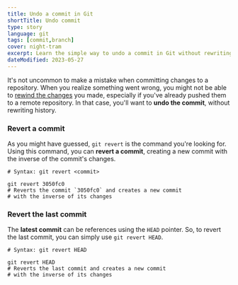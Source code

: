```yaml
---
title: Undo a commit in Git
shortTitle: Undo commit
type: story
language: git
tags: [commit,branch]
cover: night-tram
excerpt: Learn the simple way to undo a commit in Git without rewriting history.
dateModified: 2023-05-27
---
```


It's not uncommon to make a mistake when committing changes to a repository. When you realize something went wrong, you might not be able to [rewind the changes](/git/s/rewind-to-commit) you made, especially if you've already pushed them to a remote repository. In that case, you'll want to **undo the commit**, without rewriting history.

### Revert a commit

As you might have guessed, `git revert` is the command you're looking for. Using this command, you can **revert a commit**, creating a new commit with the inverse of the commit's changes.

```shell
# Syntax: git revert <commit>

git revert 3050fc0
# Reverts the commit `3050fc0` and creates a new commit
# with the inverse of its changes
```

### Revert the last commit

The **latest commit** can be references using the `HEAD` pointer. So, to revert the last commit, you can simply use `git revert HEAD`.

```shell
# Syntax: git revert HEAD

git revert HEAD
# Reverts the last commit and creates a new commit
# with the inverse of its changes
```
